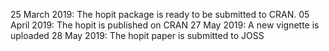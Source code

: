 25 March 2019: The hopit package is ready to be submitted to CRAN.
05 April 2019: The hopit is published on CRAN
27 May   2019: A new vignette is uploaded
28 May   2019: The hopit paper is submitted to JOSS
